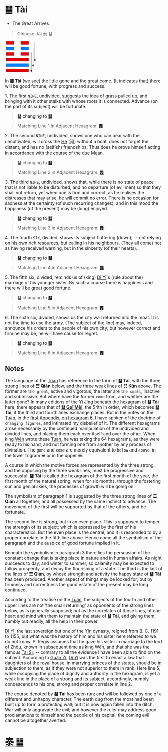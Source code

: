 # ䷊ Tài

* The Great Arrives

> Chinese: tài 泰 ䷊

<a id="p-81"/>

<img src="shapes/11.10.jpg" width="101" alt="泰">

In **䷊ Tài** (we see) the little gone and the great come. (It indicates that) there will be good fortune, with progress and success.

1.<a id="11.1"/> The first `NINE`, undivided, suggests the idea of grass pulled up, and bringing with it other stalks with whose roots it is connected. Advance (on the part of its subject) will be fortunate.

> **䷊** changing to [**䷭**](e58d87sheng.md)

> Matching Line 1 in Adjacent Hexagram: [**䷋**](e590a6pi.md#12.1)

2.<a id="11.2"/> The second `NINE`, undivided, shows one who can bear with the uncultivated, will cross the [Hé](https://zh.wikipedia.org/wiki/河) (河) without a boat, does not forget the distant, and has no (selfish) friendships. Thus does he prove himself acting in accordance with the course of the due Mean.

> **䷊** changing to [**䷣**](e6988ee5a4b7mingyi.md)

> Matching Line 2 in Adjacent Hexagram: [**䷋**](e590a6pi.md#12.2)

3.<a id="11.3"/> The third `NINE`, undivided, shows that, while there is no state of peace that is not liable to be disturbed, and no departure (of evil men) so that they shall not return, yet when one is firm and correct, as he realises the distresses that may arise, he will commit no error. There is no occasion for sadness at the certainty (of such recurring changes); and in this mood the happiness (of the present) may be (long) enjoyed.

> **䷊** changing to [**䷒**](e4b8b4lin.md)

> Matching Line 3 in Adjacent Hexagram: [**䷋**](e590a6pi.md#12.3)

<a id="p-82"/>

4.<a id="11.4"/> The fourth `SIX`, divided, shows its subject fluttering (down); -- not relying on his own rich resources, but calling in his neighbours. (They all come) not as having received warning, but in the sincerity (of their hearts).

> **䷊** changing to [**䷡**](e5a4a7e5a3aedazhuang.md)

> Matching Line 4 in Adjacent Hexagram: [**䷋**](e590a6pi.md#12.4)

5.<a id="11.5"/> The fifth six, divided, reminds us of (king) [Dì Yǐ](https://en.wikipedia.org/wiki/Di_Yi)'s (rule about the) marriage of his younger sister. By such a course there is happiness and there will be great good fortune.

> **䷊** changing to [**䷄**](e99c80xu.md)

> Matching Line 5 in Adjacent Hexagram: [**䷋**](e590a6pi.md#12.5)

6.<a id="11.6"/> The sixth six, divided, shows us the city wall returned into the moat. It is not the time to use the army. (The subject of the line) may, indeed, announce his orders to the people of his own city; but however correct and firm he may be, he will have cause for regret.

> **䷊** changing to [**䷙**](e5a4a7e89384daxu.md)

> Matching Line 6 in Adjacent Hexagram: [**䷋**](e590a6pi.md#12.6)

## Notes

The language of the [Tuàn](https://ctext.org/book-of-changes/tuan-zhuan) has reference to the form of **䷊ Tài**, with the three strong lines of **☰ Qián** below, and the three weak lines of **☷ Kūn** above. The former are `the great`, active and vigorous; the latter are `the small`, inactive and submissive. But where have the former `come` from, and whither are the latter gone? In many editions of the [Yì Jīng](https://ctext.org/book-of-changes) beneath the hexagram of **䷊ Tài** here, there appears that of [**䷵ Guī Mèi**](e5bd92e5a6b9guimei.md), the 54th in order, which becomes **䷊ Tài**, if the third and fourth lines exchange places. But in the notes on the [Tuàn](https://ctext.org/book-of-changes/tuan-zhuan), in the [first Appendix, on hexagram 6](appendix01s1.md#fn_130), I have spoken of the doctrine of `changing figures`, and intimated my disbelief of it. The different hexagrams arose necessarily by the continued manipulation of the undivided and divided lines, and placing them each over itself and over the other. When king [Wén](https://en.wikipedia.org/wiki/King_Wen_of_Zhou) wrote these [Tuàn](https://ctext.org/book-of-changes/tuan-zhuan), he was taking the 64 hexagrams, as they were ready to his hand, and not forming one from another by any process of divination. The `gone` and `come` are merely equivalent to `below` and `above`, in the lower trigram **☰** or in the upper **☷**.

A course in which the motive forces are represented by the three strong, and the opposing by the three weak lines, must be progressive and successful. **䷊ Tài** is called the hexagram of the first month of the year, the first month of the natural spring, when for six months, through the fostering sun and genial skies, the processes of growth will be going on.

The symbolism of paragraph 1 is suggested by the three strong lines of **☰ Qián** all together, and all possessed by the same instinct to advance. The movement of the first will be supported by that of the others, and be fortunate.

The second line is strong, but in an even place. This is supposed to temper the strength of its subject; which is expressed by the first of his characteristics. But the even place is the central; and it is responded to by a proper correlate in the fifth line above. Hence come all the symbolism of the paragraph and the auspice of good fortune implied in it.

Beneath the symbolism in paragraph 3 there lies the persuasion of the constant change that is taking place in nature and in human affairs. As night succeeds to day, and winter to summer, so calamity may be expected to follow prosperity, and decay the flourishing of a state. The third is the last of the lines of **☰ Qián**, by whose strength and activity the happy state of **䷊ Tài** has been produced. Another aspect of things may be looked for; but by firmness and correctness the good estate of the present may be long continued.

According to the treatise on the [Tuàn](https://ctext.org/book-of-changes/tuan-zhuan), the subjects of the fourth and other upper lines are not 'the small returning' as opponents of the strong lines below, as is generally supposed; but as the correlates of those lines, of one heart and mind with them to maintain the state of **䷊ Tài**, and giving them, humbly but readily, all the help in their power.

[Dì Yǐ](https://en.wikipedia.org/wiki/Di_Yi), the last sovereign but one of the [Yīn](https://en.wiktionary.org/wiki/殷代) dynasty, reigned from B. C. 1191 to 1155; but what was the history of him and his sister here referred to we do not know. P. Regis assumes that he gave his sister in marriage to the lord of [Zhōu](https://en.wikipedia.org/wiki/Zhou_dynasty), known in subsequent time as king [Wén](https://en.wikipedia.org/wiki/King_Wen_of_Zhou), and that she was the famous [Tài Sì](https://en.wikipedia.org/wiki/Tai_Si); -- contrary to all the evidence I have been able to find on the subject. According to [Guǎn Zǐ](https://en.wikipedia.org/wiki/Guanzi_(text)), [Dì Yǐ](https://en.wikipedia.org/wiki/Di_Yi) was the first to enact a law that daughters of the royal house, in marrying princes of the states, should be in subjection to them, as if they were not superior to them in rank. Here line 5, while occupying the place of dignity and authority in the hexagram, is yet a weak line in the place of a strong and its subject, accordingly, humbly condescends to his one, strong and proper correlate in line 2.

The course denoted by **䷊ Tài** has been run; and will be followed by one of a different and unhappy character. The earth dug from the moat had been built up to form a protecting wall; but it is now again fallen into the ditch. War will only aggravate the evil; and however the ruler may address good proclamations to himself and the people of his capital, the coming evil cannot be altogether averted.

# [泰 ䷊](e6b3b0tai_cn.md)
